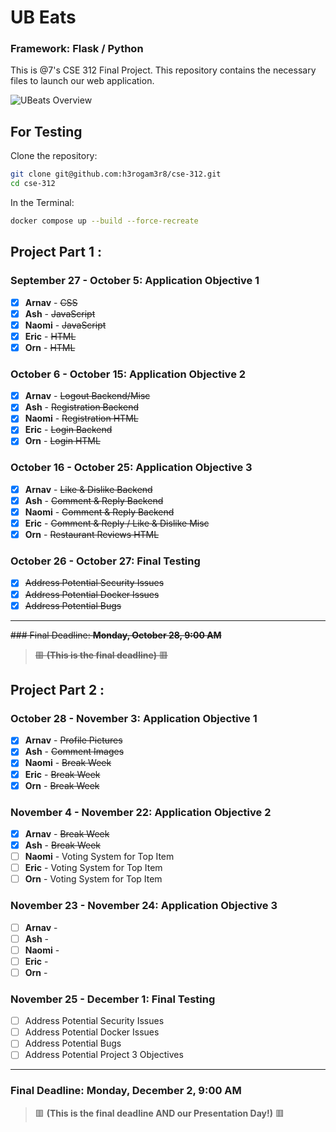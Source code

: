 # UB Eats
### Framework: Flask / Python
This is @7's CSE 312 Final Project. This repository contains the necessary files to launch our web application. 

![UBeats Overview](static/video/docker.gif)

## For Testing

Clone the repository:

```bash
git clone git@github.com:h3rogam3r8/cse-312.git
cd cse-312
```

In the Terminal:

```bash
docker compose up --build --force-recreate
```

## Project Part 1 :

### September 27 - October 5: Application Objective 1
- [x] **Arnav** - ~~CSS~~
- [x] **Ash** - ~~JavaScript~~
- [x] **Naomi** - ~~JavaScript~~
- [x] **Eric** - ~~HTML~~
- [x] **Orn** - ~~HTML~~

### October 6 - October 15: Application Objective 2
- [x] **Arnav** - ~~Logout Backend/Misc~~
- [x] **Ash** - ~~Registration Backend~~
- [x] **Naomi** - ~~Registration HTML~~
- [x] **Eric** - ~~Login Backend~~
- [x] **Orn** - ~~Login HTML~~

### October 16 - October 25: Application Objective 3
- [x] **Arnav** - ~~Like & Dislike Backend~~
- [x] **Ash** - ~~Comment & Reply Backend~~
- [x] **Naomi** - ~~Comment & Reply Backend~~
- [x] **Eric** - ~~Comment & Reply / Like & Dislike Misc~~
- [x] **Orn** - ~~Restaurant Reviews HTML~~

### October 26 - October 27: Final Testing
- [x] ~~Address Potential Security Issues~~
- [x] ~~Address Potential Docker Issues~~
- [x] ~~Address Potential Bugs~~

---
~~### Final Deadline: **Monday, October 28, 9:00 AM**~~
> ~~🟥 **(This is the final deadline)** 🟥~~

## Project Part 2 :

### October 28 - November 3: Application Objective 1
- [x] **Arnav** - ~~Profile Pictures~~
- [x] **Ash** - ~~Comment Images~~
- [x] **Naomi** - ~~Break Week~~
- [x] **Eric** - ~~Break Week~~
- [x] **Orn** - ~~Break Week~~

### November 4 - November 22: Application Objective 2
- [x] **Arnav** - ~~Break Week~~
- [x] **Ash** - ~~Break Week~~
- [ ] **Naomi** - Voting System for Top Item
- [ ] **Eric** - Voting System for Top Item
- [ ] **Orn** - Voting System for Top Item

### November 23 - November 24: Application Objective 3
- [ ] **Arnav** - 
- [ ] **Ash** - 
- [ ] **Naomi** - 
- [ ] **Eric** - 
- [ ] **Orn** -

### November 25 - December 1: Final Testing
- [ ] Address Potential Security Issues
- [ ] Address Potential Docker Issues
- [ ] Address Potential Bugs
- [ ] Address Potential Project 3 Objectives

---
### Final Deadline: **Monday, December 2, 9:00 AM** 
> 🟥 **(This is the final deadline **AND** our Presentation Day!)** 🟥
